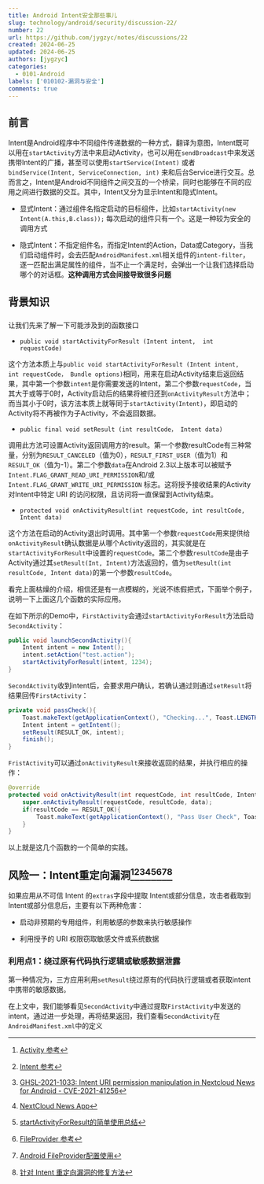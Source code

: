 ```yaml
---
title: Android Intent安全那些事儿
slug: technology/android/security/discussion-22/
number: 22
url: https://github.com/jygzyc/notes/discussions/22
created: 2024-06-25
updated: 2024-06-25
authors: [jygzyc]
categories: 
  - 0101-Android
labels: ['010102-漏洞与安全']
comments: true
---
```


<!-- intent_security -->

## 前言

Intent是Android程序中不同组件传递数据的一种方式，翻译为意图，Intent既可以用在`startActivity`方法中来启动Activity，也可以用在`sendBroadcast`中来发送携带Intent的广播，甚至可以使用`startService(Intent)` 或者 `bindService(Intent, ServiceConnection, int)` 来和后台Service进行交互。总而言之，Intent是Android不同组件之间交互的一个桥梁，同时也能够在不同的应用之间进行数据的交互。其中，Intent又分为显示Intent和隐式Intent。

- 显式Intent：通过组件名指定启动的目标组件，比如`startActivity(new Intent(A.this,B.class));` 每次启动的组件只有一个。这是一种较为安全的调用方式

- 隐式Intent：不指定组件名，而指定Intent的Action，Data或Category，当我们启动组件时，会去匹配`AndroidManifest.xml`相关组件的`intent-filter`，逐一匹配出满足属性的组件，当不止一个满足时，会弹出一个让我们选择启动哪个的对话框。**这种调用方式会间接导致很多问题**

## 背景知识

### 

让我们先来了解一下可能涉及到的函数接口

- `public void startActivityForResult (Intent intent,  int requestCode)`

这个方法本质上与`public void startActivityForResult (Intent intent,  int requestCode， Bundle options)`相同，用来在启动Activity结束后返回结果，其中第一个参数`intent`是你需要发送的Intent，第二个参数`requestCode`，当其大于或等于0时，Activity启动后的结果将被归还到`onActivityResult`方法中；而当其小于0时，该方法本质上就等同于`startActivity(Intent)`，即启动的Activity将不再被作为子Activity，不会返回数据。

- `public final void setResult (int resultCode， Intent data)`

调用此方法可设置Activity返回调用方的result。第一个参数resultCode有三种常量，分别为`RESULT_CANCELED`（值为0），`RESULT_FIRST_USER`（值为1）和`RESULT_OK`（值为-1）。第二个参数`data`在Android 2.3以上版本可以被赋予`Intent.FLAG_GRANT_READ_URI_PERMISSION`和/或`Intent.FLAG_GRANT_WRITE_URI_PERMISSION` 标志。这将授予接收结果的Activity对Intent中特定 URI 的访问权限，且访问将一直保留到Activity结束。

- `protected void onActivityResult(int requestCode, int resultCode, Intent data)`

这个方法在启动的Activity退出时调用。其中第一个参数`requestCode`用来提供给`onActivityResult`确认数据是从哪个Activity返回的，其实就是在`startActivityForResult`中设置的`requestCode`。第二个参数`resultCode`是由子Activity通过其`setResult(Int, Intent)`方法返回的，值为`setResult(int resultCode, Intent data)`的第一个参数`resultCode`。

看完上面枯燥的介绍，相信还是有一点模糊的，光说不练假把式，下面举个例子，说明一下上面这几个函数的实际应用。

在如下所示的Demo中，`FirstActivity`会通过`startActivityForResult`方法启动`SecondActivity`：

```java
public void launchSecondActivity(){
    Intent intent = new Intent();
    intent.setAction("test.action");
    startActivityForResult(intent, 1234);
}
```

`SecondActivity`收到intent后，会要求用户确认，若确认通过则通过`setResult`将结果回传`FirstActivity`：

```java
private void passCheck(){
    Toast.makeText(getApplicationContext(), "Checking...", Toast.LENGTH_SHORT).show();
    Intent intent = getIntent();
    setResult(RESULT_OK, intent);
    finish();
}
```

`FristActivity`可以通过`onActivityResult`来接收返回的结果，并执行相应的操作：

```java
@override
protected void onActivityResult(int requestCode, int resultCode, Intent data){
    super.onActivityResult(requestCode, resultCode, data);
    if(resultCode == RESULT_OK){
        Toast.makeText(getApplicationContext(), "Pass User Check", Toast.LENGTH_LONG).show();
    }    
}
```

以上就是这几个函数的一个简单的实践。

## 风险一：Intent重定向漏洞[^1][^2][^3][^4][^5][^6][^7][^8]

如果应用从不可信 Intent 的`extras`字段中提取 Intent或部分信息，攻击者截取到Intent或部分信息后，主要有以下两种危害：

- 启动非预期的专用组件，利用敏感的参数来执行敏感操作

- 利用授予的 URI 权限窃取敏感文件或系统数据

### 利用点1：绕过原有代码执行逻辑或敏感数据泄露

第一种情况为，三方应用利用`setResult`绕过原有的代码执行逻辑或者获取intent中携带的敏感数据。

在上文中，我们能够看见`SecondActivity`中通过提取`FirstActivity`中发送的intent，通过进一步处理，再将结果返回，我们查看`SecondActivity`在`AndroidManifest.xml`中的定义


[^1]: [Activity 参考](https://developer.android.com/reference/android/app/Activity)
[^2]: [Intent 参考](https://developer.android.com/reference/android/content/Intent)
[^3]: [GHSL-2021-1033: Intent URI permission manipulation in Nextcloud News for Android - CVE-2021-41256]( https://securitylab.github.com/advisories/GHSL-2021-1033_Nextcloud_News_for_Android/)
[^4]: [NextCloud News App](https://github.com/nextcloud/news-android)
[^5]: [startActivityForResult的简单使用总结](https://www.jianshu.com/p/acaa50c35811)
[^6]: [FileProvider 参考](https://developer.android.com/reference/androidx/core/content/FileProvider)
[^7]: [Android FileProvider配置使用](https://www.jianshu.com/p/e9043ab9dc69)
[^8]: [针对 Intent 重定向漏洞的修复方法](https://support.google.com/faqs/answer/9267555)
